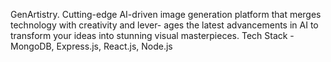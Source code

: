 GenArtistry. Cutting-edge AI-driven image generation platform that merges technology with creativity and lever-
ages the latest advancements in AI to transform your ideas into stunning visual masterpieces. Tech Stack - MongoDB,
Express.js, React.js, Node.js
